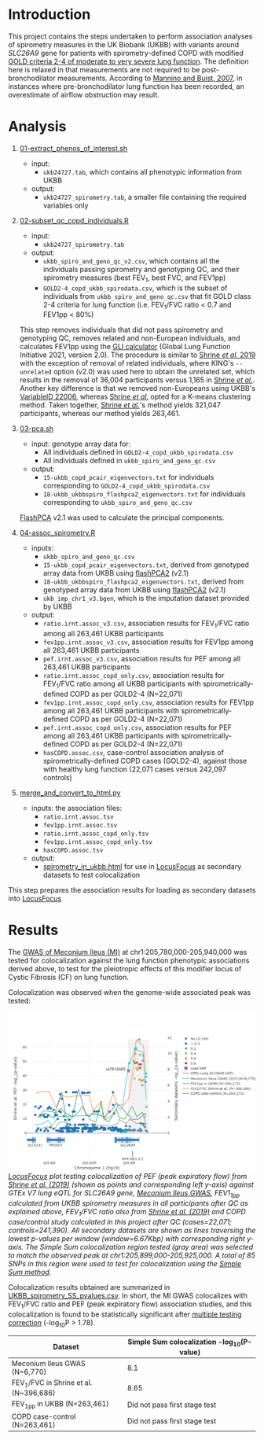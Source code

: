 # Introduction

This project contains the steps undertaken to perform association analyses of spirometry measures in the UK Biobank (UKBB) with variants around _SLC26A9_ gene for patients with spirometry-defined COPD with modified [GOLD criteria 2-4 of moderate to very severe lung function](https://pubmed.ncbi.nlm.nih.gov/17765526/). The definition here is relaxed in that measurements are not required to be post-bronchodilator measurements. According to [Mannino and Buist, 2007](https://pubmed.ncbi.nlm.nih.gov/17765526/), in instances where pre-bronchodilator lung function has been recorded, an overestimate of airflow obstruction may result.


# Analysis

  1. [01-extract_phenos_of_interest.sh](code/01-extract_phenos_of_interest.sh)  
      - input:  
          - `ukb24727.tab`, which contains all phenotypic information from UKBB        
      - output:  
          - `ukb24727_spirometry.tab`, a smaller file containing the required variables only  

  2. [02-subset_qc_copd_individuals.R](code/02-subset_qc_copd_individuals.R)  
      - input:  
          - `ukb24727_spirometry.tab`
      - output:  
          - `ukbb_spiro_and_geno_qc_v2.csv`, which contains all the individuals passing spirometry and genotyping QC, and their spirometry measures (best FEV<sub>1</sub>, best FVC, and FEV1pp)
          - `GOLD2-4_copd_ukbb_spirodata.csv`, which is the subset of individuals from `ukbb_spiro_and_geno_qc.csv` that fit GOLD class 2-4 criteria for lung function (i.e. FEV<sub>1</sub>/FVC ratio &lt; 0.7 and FEV1pp &lt; 80&percnt;)  
          
      This step removes individuals that did not pass spirometry and genotyping QC, removes related and non-European individuals, and calculates FEV1pp using the [GLI calculator](http://gli-calculator.ersnet.org/index.html) (Global Lung Function Initiative 2021, version 2.0). The procedure is similar to [Shrine _et al._ 2019](https://www.nature.com/articles/s41588-018-0321-7) with the exception of removal of related individuals, where KING's `--unrelated` option (v2.0) was used here to obtain the unrelated set, which results in the removal of 36,004 participants versus 1,165 in [Shrine _et al._](https://www.nature.com/articles/s41588-018-0321-7). Another key difference is that we removed non-Europeans using UKBB's [VariableID 22006](https://biobank.ndph.ox.ac.uk/showcase/field.cgi?id=22006), whereas [Shrine _et al._](https://www.nature.com/articles/s41588-018-0321-7) opted for a K-means clustering method. Taken together, [Shrine _et al._](https://www.nature.com/articles/s41588-018-0321-7)'s method yields 321,047 participants, whereas our method yields 263,461.    

  3. [03-pca.sh](code/03-pca.sh)  
      - input: genotype array data for:  
          - All individuals defined in `GOLD2-4_copd_ukbb_spirodata.csv`  
          - All individuals defined in `ukbb_spiro_and_geno_qc.csv`
      - output:  
          - `15-ukbb_copd_pcair_eigenvectors.txt` for individuals corresponding to `GOLD2-4_copd_ukbb_spirodata.csv`  
          - `18-ukbb_ukbbspiro_flashpca2_eigenvectors.txt` for individuals corresponding to `ukbb_spiro_and_geno_qc.csv`

      [FlashPCA](https://academic.oup.com/bioinformatics/article/33/17/2776/3798630) v2.1 was used to calculate the principal components.

  4. [04-assoc_spirometry.R](code/04-assoc_spirometry.R)
      - inputs:
          - `ukbb_spiro_and_geno_qc.csv`
          - `15-ukbb_copd_pcair_eigenvectors.txt`, derived from genotyped array data from UKBB using [flashPCA2](https://academic.oup.com/bioinformatics/article/33/17/2776/3798630) (v2.1)
          - `18-ukbb_ukbbspiro_flashpca2_eigenvectors.txt`, derived from genotyped array data from UKBB using [flashPCA2](https://academic.oup.com/bioinformatics/article/33/17/2776/3798630) (v2.1)
          - `ukb_imp_chr1_v3.bgen`, which is the imputation dataset provided by UKBB
      - output:
          - `ratio.irnt.assoc_v3.csv`, association results for FEV<sub>1</sub>/FVC ratio among all 263,461 UKBB participants
          - `fev1pp.irnt.assoc_v3.csv`, association results for FEV1pp among all 263,461 UKBB participants
          - `pef.irnt.assoc_v3.csv`, association results for PEF among all 263,461 UKBB participants
          - `ratio.irnt.assoc_copd_only.csv`, association results for FEV<sub>1</sub>/FVC ratio among all UKBB participants with spirometrically-defined COPD as per GOLD2-4 (N=22,071)
          - `fev1pp.irnt.assoc_copd_only.csv`, association results for FEV1pp among all 263,461 UKBB participants with spirometrically-defined COPD as per GOLD2-4 (N=22,071)
          - `pef.irnt.assoc_copd_only.csv`, association results for PEF among all 263,461 UKBB participants with spirometrically-defined COPD as per GOLD2-4 (N=22,071)
          - `hasCOPD.assoc.csv`, case-control association analysis of spirometrically-defined COPD cases (GOLD2-4), against those with healthy lung function (22,071 cases versus 242,097 controls)


  5. [merge_and_convert_to_html.py](locusfocus_prep/merge_and_convert_to_html.py)  
      - inputs: the association files:
          - `ratio.irnt.assoc.tsv`
          - `fev1pp.irnt.assoc.tsv`
          - `ratio.irnt.assoc_copd_only.tsv`
          - `fev1pp.irnt.assoc_copd_only.tsv`
          - `hasCOPD.assoc.tsv`
      - output:
          - [spirometry_in_ukbb.html](locusfocus_prep/spirometry_in_ukbb_v3.html) for use in [LocusFocus](https://locusfocus.research.sickkids.ca) as secondary datasets to test colocalization  

This step prepares the association results for loading as secondary datasets into [LocusFocus](https://locusfocus.research.sickkids.ca)  



# Results  

The [GWAS of Meconium Ileus (MI)](https://journals.plos.org/plosgenetics/article?id=10.1371/journal.pgen.1008007) at chr1:205,780,000-205,940,000 was tested for colocalization against the lung function phenotypic associations derived above, to test for the pleiotropic effects of this modifier locus of Cystic Fibrosis (CF) on lung function.  

Colocalization was observed when the genome-wide associated peak was tested:  


![](products/locusfocus_results/against_pef_final/colocalization_plot_shrine_pef_final.png)
*[LocusFocus](https://locusfocus.research.sickkids.ca) plot testing colocalization of PEF (peak expiratory flow) from [Shrine et al. (2019)](https://www.nature.com/articles/s41588-018-0321-7) (shown as points and corresponding left y-axis) against GTEx V7 lung eQTL for _SLC26A9_ gene, [Meconium Ileus GWAS](https://journals.plos.org/plosgenetics/article?id=10.1371/journal.pgen.1008007), FEV1<sub>1pp</sub> calculated from UKBB spirometry measures in all participants after QC as explained above, FEV<sub>1</sub>/FVC ratio also from [Shrine et al. (2019)](https://www.nature.com/articles/s41588-018-0321-7) and COPD case/control study calculated in this project after QC (cases=22,071; controls=241,390). All secondary datasets are shown as lines traversing the lowest p-values per window (window=6.67Kbp) with corresponding right y-axis. The Simple Sum colocalization region tested (gray area) was selected to match the observed peak at chr1:205,899,000-205,925,000. A total of 85 SNPs in this region were used to test for colocalization using the [Simple Sum method](https://www.biorxiv.org/content/biorxiv/early/2021/08/07/2021.08.06.455333.full.pdf).*



Colocalization results obtained are summarized in [UKBB_spirometry_SS_pvalues.csv](products/locusfocus_results/against_pef_final/UKBB_spirometry_SS_pvalues.csv). In short, the MI GWAS colocalizes with FEV<sub>1</sub>/FVC ratio and PEF (peak expiratory flow) association studies, and this colocalization is found to be statistically significant after [multiple testing correction](products/locusfocus_results/against_pef_final/SSguidanceTable.csv) (-log<sub>10</sub>P > 1.78).


| Dataset | Simple Sum colocalization -log<sub>10</sub>(P-value) |
|---|---|
|Meconium Ileus GWAS (N=6,770)|8.1|
|FEV<sub>1</sub>/FVC in Shrine et al. (N~396,686)|8.65|
|FEV<sub>1pp</sub> in UKBB (N=263,461)|Did not pass first stage test|
|COPD case-control (N=263,461)|Did not pass first stage test|

